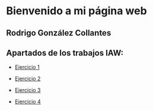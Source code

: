 # Bienvenido a mi página web

## Rodrigo González Collantes


## Apartados de los trabajos IAW:

- [Ejercicio 1](unidad1/Ejercicio1.md)
  
- [Ejercicio 2](https://github.com/RodrigoGColl/prueba_Rodrigo/blob/main/Ejercicio2.1.md)
  
- [Ejercicio 3](https://github.com/RodrigoGColl/prueba_Rodrigo/blob/main/Ejercicio3.md)
  
- [Ejercicio 4](https://github.com/RodrigoGColl/prueba_Rodrigo/blob/main/Ejercicio4.md)
